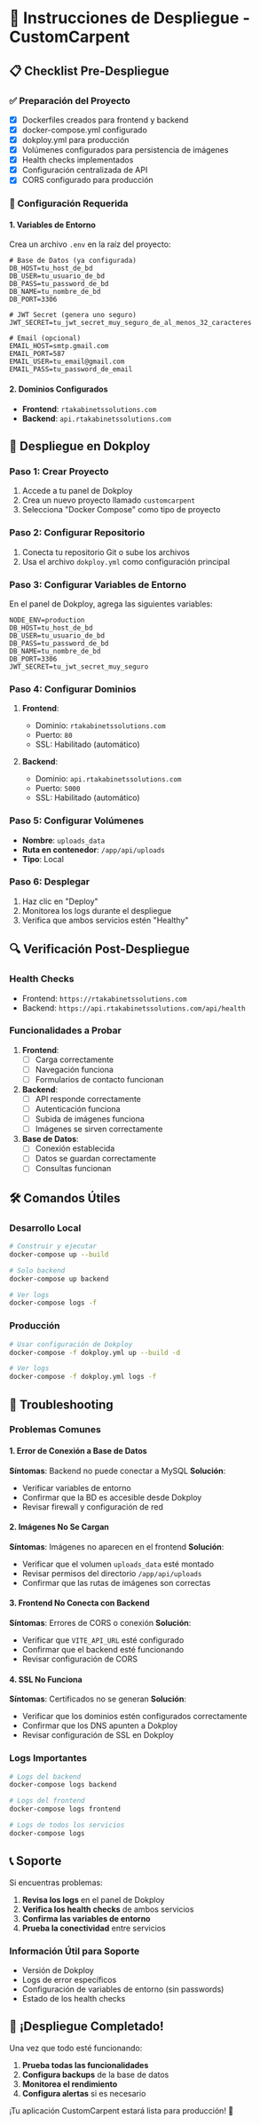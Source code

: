 # 🚀 Instrucciones de Despliegue - CustomCarpent

## 📋 Checklist Pre-Despliegue

### ✅ Preparación del Proyecto
- [x] Dockerfiles creados para frontend y backend
- [x] docker-compose.yml configurado
- [x] dokploy.yml para producción
- [x] Volúmenes configurados para persistencia de imágenes
- [x] Health checks implementados
- [x] Configuración centralizada de API
- [x] CORS configurado para producción

### 🔧 Configuración Requerida

#### 1. Variables de Entorno
Crea un archivo `.env` en la raíz del proyecto:

```env
# Base de Datos (ya configurada)
DB_HOST=tu_host_de_bd
DB_USER=tu_usuario_de_bd
DB_PASS=tu_password_de_bd
DB_NAME=tu_nombre_de_bd
DB_PORT=3306

# JWT Secret (genera uno seguro)
JWT_SECRET=tu_jwt_secret_muy_seguro_de_al_menos_32_caracteres

# Email (opcional)
EMAIL_HOST=smtp.gmail.com
EMAIL_PORT=587
EMAIL_USER=tu_email@gmail.com
EMAIL_PASS=tu_password_de_email
```

#### 2. Dominios Configurados
- **Frontend**: `rtakabinetssolutions.com`
- **Backend**: `api.rtakabinetssolutions.com`

## 🐳 Despliegue en Dokploy

### Paso 1: Crear Proyecto
1. Accede a tu panel de Dokploy
2. Crea un nuevo proyecto llamado `customcarpent`
3. Selecciona "Docker Compose" como tipo de proyecto

### Paso 2: Configurar Repositorio
1. Conecta tu repositorio Git o sube los archivos
2. Usa el archivo `dokploy.yml` como configuración principal

### Paso 3: Configurar Variables de Entorno
En el panel de Dokploy, agrega las siguientes variables:

```
NODE_ENV=production
DB_HOST=tu_host_de_bd
DB_USER=tu_usuario_de_bd
DB_PASS=tu_password_de_bd
DB_NAME=tu_nombre_de_bd
DB_PORT=3306
JWT_SECRET=tu_jwt_secret_muy_seguro
```

### Paso 4: Configurar Dominios
1. **Frontend**:
   - Dominio: `rtakabinetssolutions.com`
   - Puerto: `80`
   - SSL: Habilitado (automático)

2. **Backend**:
   - Dominio: `api.rtakabinetssolutions.com`
   - Puerto: `5000`
   - SSL: Habilitado (automático)

### Paso 5: Configurar Volúmenes
- **Nombre**: `uploads_data`
- **Ruta en contenedor**: `/app/api/uploads`
- **Tipo**: Local

### Paso 6: Desplegar
1. Haz clic en "Deploy"
2. Monitorea los logs durante el despliegue
3. Verifica que ambos servicios estén "Healthy"

## 🔍 Verificación Post-Despliegue

### Health Checks
- Frontend: `https://rtakabinetssolutions.com`
- Backend: `https://api.rtakabinetssolutions.com/api/health`

### Funcionalidades a Probar
1. **Frontend**:
   - [ ] Carga correctamente
   - [ ] Navegación funciona
   - [ ] Formularios de contacto funcionan

2. **Backend**:
   - [ ] API responde correctamente
   - [ ] Autenticación funciona
   - [ ] Subida de imágenes funciona
   - [ ] Imágenes se sirven correctamente

3. **Base de Datos**:
   - [ ] Conexión establecida
   - [ ] Datos se guardan correctamente
   - [ ] Consultas funcionan

## 🛠️ Comandos Útiles

### Desarrollo Local
```bash
# Construir y ejecutar
docker-compose up --build

# Solo backend
docker-compose up backend

# Ver logs
docker-compose logs -f
```

### Producción
```bash
# Usar configuración de Dokploy
docker-compose -f dokploy.yml up --build -d

# Ver logs
docker-compose -f dokploy.yml logs -f
```

## 🚨 Troubleshooting

### Problemas Comunes

#### 1. Error de Conexión a Base de Datos
**Síntomas**: Backend no puede conectar a MySQL
**Solución**:
- Verificar variables de entorno
- Confirmar que la BD es accesible desde Dokploy
- Revisar firewall y configuración de red

#### 2. Imágenes No Se Cargan
**Síntomas**: Imágenes no aparecen en el frontend
**Solución**:
- Verificar que el volumen `uploads_data` esté montado
- Revisar permisos del directorio `/app/api/uploads`
- Confirmar que las rutas de imágenes son correctas

#### 3. Frontend No Conecta con Backend
**Síntomas**: Errores de CORS o conexión
**Solución**:
- Verificar que `VITE_API_URL` esté configurado
- Confirmar que el backend esté funcionando
- Revisar configuración de CORS

#### 4. SSL No Funciona
**Síntomas**: Certificados no se generan
**Solución**:
- Verificar que los dominios estén configurados correctamente
- Confirmar que los DNS apunten a Dokploy
- Revisar configuración de SSL en Dokploy

### Logs Importantes
```bash
# Logs del backend
docker-compose logs backend

# Logs del frontend
docker-compose logs frontend

# Logs de todos los servicios
docker-compose logs
```

## 📞 Soporte

Si encuentras problemas:

1. **Revisa los logs** en el panel de Dokploy
2. **Verifica los health checks** de ambos servicios
3. **Confirma las variables de entorno**
4. **Prueba la conectividad** entre servicios

### Información Útil para Soporte
- Versión de Dokploy
- Logs de error específicos
- Configuración de variables de entorno (sin passwords)
- Estado de los health checks

## 🎉 ¡Despliegue Completado!

Una vez que todo esté funcionando:

1. **Prueba todas las funcionalidades**
2. **Configura backups** de la base de datos
3. **Monitorea el rendimiento**
4. **Configura alertas** si es necesario

¡Tu aplicación CustomCarpent estará lista para producción! 🚀
